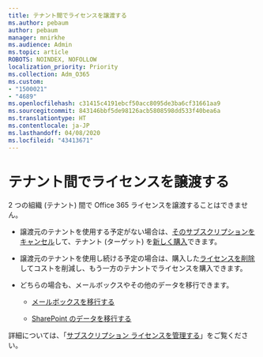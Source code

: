 ```yaml
---
title: テナント間でライセンスを譲渡する
ms.author: pebaum
author: pebaum
manager: mnirkhe
ms.audience: Admin
ms.topic: article
ROBOTS: NOINDEX, NOFOLLOW
localization_priority: Priority
ms.collection: Adm_O365
ms.custom:
- "1500021"
- "4689"
ms.openlocfilehash: c31415c4191ebcf50acc8095de3ba6cf31661aa9
ms.sourcegitcommit: 843146bbf5de98126acb5808598dd533f40bea6a
ms.translationtype: HT
ms.contentlocale: ja-JP
ms.lasthandoff: 04/08/2020
ms.locfileid: "43413671"
---
```

# <a name="transfer-licenses-between-tenants"></a>テナント間でライセンスを譲渡する

2 つの組織 (テナント) 間で Office 365 ライセンスを譲渡することはできません。 

- 譲渡元のテナントを使用する予定がない場合は、[そのサブスクリプションをキャンセル](https://admin.microsoft.com/Adminportal/Home?source=applauncher#/subscriptions)して、テナント (ターゲット) を[新しく購入](https://products.office.com/compare-all-microsoft-office-products-b?rtc=1&activetab=tab:primaryr2)できます。

- 譲渡元のテナントを使用し続ける予定の場合は、購入した[ライセンスを削除](https://docs.microsoft.com/microsoft-365/commerce/licenses/buy-licenses?view=o365-worldwide)してコストを削減し、もう一方のテナントでライセンスを購入できます。

- どちらの場合も、メールボックスやその他のデータを移行できます。

    - [メールボックスを移行する](https://docs.microsoft.com/Exchange/mailbox-migration/migrate-mailboxes-across-tenants)

    - [SharePoint のデータを移行する](https://aka.ms/modernSpoAdminCenter/CloudContentMigrations)

詳細については、「[サブスクリプション ライセンスを管理する](https://docs.microsoft.com/microsoft-365/commerce/licenses/buy-licenses?view=o365-worldwide)」をご覧ください。
